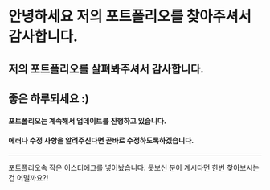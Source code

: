 # 안녕하세요 저의 포트폴리오를 찾아주셔서 감사합니다.



## 저의 포트폴리오를 살펴봐주셔서 감사합니다.
## 좋은 하루되세요 :)

#### 포트폴리오는 계속해서 업데이트를 진행하고 있습니다.
#### 에러나 수정 사항을 알려주신다면 곧바로 수정하도록하겠습니다.

---
포트폴리오속 작은 이스터에그를 넣어놨습니다.
못보신 분이 계시다면 한번 찾아보시는건 어떨까요?!
